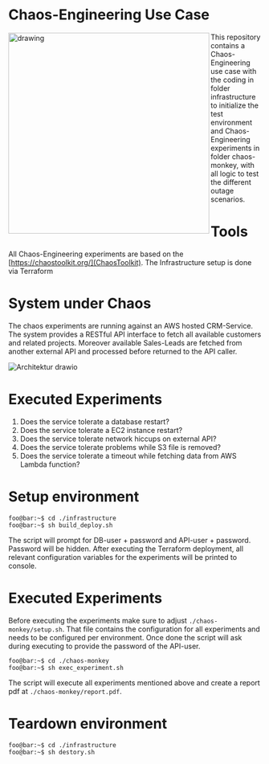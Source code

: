 # Chaos-Engineering Use Case

<img src="https://user-images.githubusercontent.com/36228512/165265277-9fb355ee-fcf6-44fd-a1af-a12de651ed5d.jpeg" alt="drawing" align="left" style="width:400px;"/>
This repository contains a Chaos-Engineering use case with the coding in folder infrastructure to initialize the test environment 
and Chaos-Engineering experiments in folder chaos-monkey, with all logic to test the different outage scenarios. 


# Tools
All Chaos-Engineering experiments are based on the  [https://chaostoolkit.org/](ChaosToolkit).
The Infrastructure setup is done via Terraform

# System under Chaos
The chaos experiments are running against an AWS hosted CRM-Service. The system provides a RESTful API interface to fetch all available customers and related projects. Moreover available Sales-Leads are fetched from another external API and processed before returned to the API caller.

![Architektur drawio](https://user-images.githubusercontent.com/36228512/165273451-7e245c9a-e07b-40f0-9575-4640617b5494.png)

# Executed Experiments

1. Does the service tolerate a database restart?
2. Does the service tolerate a EC2 instance restart?
3. Does the service tolerate network hiccups on external API?
4. Does the service tolerate problems while S3 file is removed?
5. Does the service tolerate a timeout while fetching data from AWS Lambda function?

# Setup environment
```console
foo@bar:~$ cd ./infrastructure
foo@bar:~$ sh build_deploy.sh
```

The script will prompt for DB-user + password and API-user + password. Password will be hidden.
After executing the Terraform deployment, all relevant configuration variables for the experiments will be printed to console.

# Executed Experiments

Before executing the experiments make sure to adjust `./chaos-monkey/setup.sh`.
That file contains the configuration for all experiments and needs to be configured per environment.
Once done the script will ask during executing to provide the password of the API-user.

```console
foo@bar:~$ cd ./chaos-monkey
foo@bar:~$ sh exec_experiment.sh
```

The script will execute all experiments mentioned above and create a report pdf at `./chaos-monkey/report.pdf`.

# Teardown environment
```console
foo@bar:~$ cd ./infrastructure
foo@bar:~$ sh destory.sh
```
